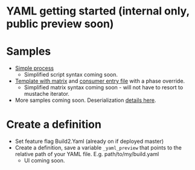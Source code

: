 # YAML getting started (internal only, public preview soon)

# Samples
- [Simple process](yaml/cmdline.yaml)
  - Simplified script syntax coming soon.
- [Template with matrix](yaml/vsbuild-template.yaml) and [consumer entry file](yaml/vsbuild.yaml) with a phase override.
  - Simplified matrix syntax coming soon - will not have to resort to mustache iterator.
- More samples coming soon. Deserialization [details here](yamldeserialization.md).

# Create a definition
- Set feature flag Build2.Yaml (already on if deployed master)
- Create a definition, save a variable `_yaml_preview` that points to the relative path of your YAML file. E.g. path/to/my/build.yaml
  - UI coming soon.
